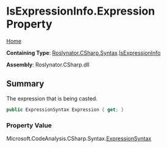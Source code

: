# IsExpressionInfo\.Expression Property <a name="_Top"></a>

[Home](../../../../../README.md)

**Containing Type**: [Roslynator.CSharp.Syntax](../../README.md#_Top)\.[IsExpressionInfo](../README.md#_Top)

**Assembly**: Roslynator\.CSharp\.dll

## Summary

The expression that is being casted\.

```csharp
public ExpressionSyntax Expression { get; }
```

### Property Value

Microsoft\.CodeAnalysis\.CSharp\.Syntax\.[ExpressionSyntax](https://docs.microsoft.com/en-us/dotnet/api/microsoft.codeanalysis.csharp.syntax.expressionsyntax)


